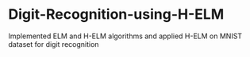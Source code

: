 # Digit-Recognition-using-H-ELM
Implemented ELM and H-ELM algorithms and applied H-ELM on MNIST dataset for digit recognition
